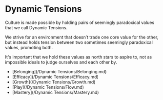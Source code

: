 # Dynamic Tensions

Culture is made possible by holding pairs of seemingly paradoxical values that we call Dynamic Tensions.

We strive for an environment that doesn’t trade one core value for the other, but instead holds tension between two sometimes seemingly paradoxical values, promoting both.

It's important that we hold these values as north stars to aspire to, not as impossible ideals to judge ourselves and each other by.

* [Belonging](/Dynamic Tensions/Belonging.md)
* [Efficacy](/Dynamic Tensions/Efficacy.md)
* [Growth](/Dynamic Tensions/Growth.md)
* [Play](/Dynamic Tensions/Flow.md)
* [Mastery](/Dynamic Tensions/Mastery.md)
